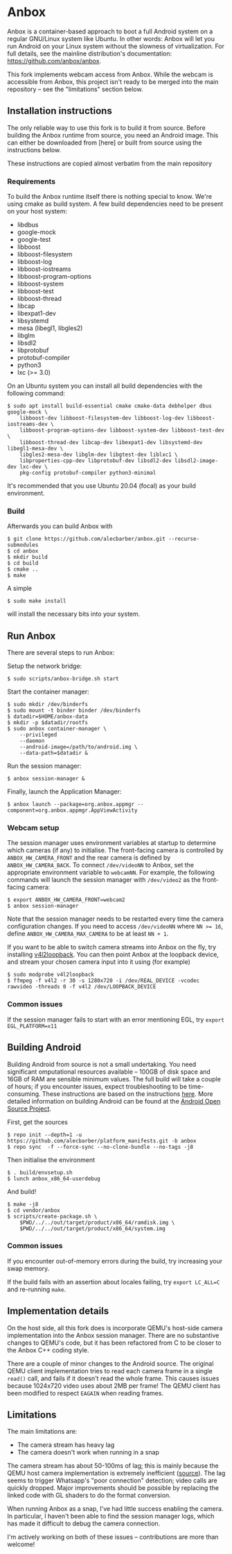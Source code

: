 # Anbox

Anbox is a container-based approach to boot a full Android system on a
regular GNU/Linux system like Ubuntu. In other words: Anbox will let
you run Android on your Linux system without the slowness of
virtualization. For full details, see the mainline distribution's documentation:
<https://github.com/anbox/anbox>.

This fork implements webcam access from Anbox. While the webcam is accessible
from Anbox, this project isn't ready to be merged into the main repository
&ndash; see the "limitations" section below.

## Installation instructions

The only reliable way to use this fork is to build it from source. Before
building the Anbox runtime from source, you need an Android image. This can
either be downloaded from [here] or built from source using the instructions
below.

These instructions are copied almost verbatim from the main repository

### Requirements

To build the Anbox runtime itself there is nothing special to know. We're using
cmake as build system. A few build dependencies need to be present on your host
system:

 * libdbus
 * google-mock
 * google-test
 * libboost
 * libboost-filesystem
 * libboost-log
 * libboost-iostreams
 * libboost-program-options
 * libboost-system
 * libboost-test
 * libboost-thread
 * libcap
 * libexpat1-dev
 * libsystemd
 * mesa (libegl1, libgles2)
 * libglm
 * libsdl2
 * libprotobuf
 * protobuf-compiler
 * python3
 * lxc (>= 3.0)

On an Ubuntu system you can install all build dependencies with the following
command:

```
$ sudo apt install build-essential cmake cmake-data debhelper dbus google-mock \
    libboost-dev libboost-filesystem-dev libboost-log-dev libboost-iostreams-dev \
    libboost-program-options-dev libboost-system-dev libboost-test-dev \
    libboost-thread-dev libcap-dev libexpat1-dev libsystemd-dev libegl1-mesa-dev \
    libgles2-mesa-dev libglm-dev libgtest-dev liblxc1 \
    libproperties-cpp-dev libprotobuf-dev libsdl2-dev libsdl2-image-dev lxc-dev \
    pkg-config protobuf-compiler python3-minimal
```
It's recommended that you use Ubuntu 20.04 (focal) as your build environment.


### Build

Afterwards you can build Anbox with

```
$ git clone https://github.com/alecbarber/anbox.git --recurse-submodules
$ cd anbox
$ mkdir build
$ cd build
$ cmake ..
$ make
```

A simple

```
$ sudo make install
```

will install the necessary bits into your system.

## Run Anbox

There are several steps to run Anbox:

Setup the network bridge:
```
$ sudo scripts/anbox-bridge.sh start
```

Start the container manager:
```
$ sudo mkdir /dev/binderfs
$ sudo mount -t binder binder /dev/binderfs
$ datadir=$HOME/anbox-data
$ mkdir -p $datadir/rootfs
$ sudo anbox container-manager \
    --privileged
    --daemon
    --android-image=/path/to/android.img \
    --data-path=$datadir &
```

Run the session manager:
```
$ anbox session-manager &
```

Finally, launch the Application Manager:
```
$ anbox launch --package=org.anbox.appmgr --component=org.anbox.appmgr.AppViewActivity
```

### Webcam setup

The session manager uses environment variables at startup to determine which
cameras (if any) to initialise. The front-facing camera is controlled by
`ANBOX_HW_CAMERA_FRONT` and the rear camera is defined by
`ANBOX_HW_CAMERA_BACK`. To connect `/dev/videoNN` to Anbox, set the appropriate
environment variable to `webcamNN`. For example, the following commands will
launch the session manager with `/dev/video2` as the front-facing camera:

```
$ export ANBOX_HW_CAMERA_FRONT=webcam2
$ anbox session-manager
```

Note that the session manager needs to be restarted every time the camera
configuration changes. If you need to access `/dev/videoNN` where `NN >= 16`,
define `ANBOX_HW_CAMERA_MAX_CAMERA` to be at least `NN + 1`.

If you want to be able to switch camera streams into Anbox on the fly, try
installing [v4l2loopback](https://github.com/umlaeute/v4l2loopback/).
You can then point Anbox at the loopback device, and stream your chosen camera
input into it using (for example) 

```
$ sudo modprobe v4l2loopback
$ ffmpeg -f v4l2 -r 30 -s 1280x720 -i /dev/REAL_DEVICE -vcodec rawvideo -threads 0 -f v4l2 /dev/LOOPBACK_DEVICE
```

### Common issues

If the session manager fails to start with an error mentioning EGL, try `export EGL_PLATFORM=x11` 

## Building Android

Building Android from source is not a small undertaking. You need significant
omputational resources available &ndash; 100GB of disk space and 16GB of
RAM are sensible minimum values. The full build will take a couple of hours;
if you encounter issues, expect troubleshooting to be time-consuming. These
instructions are based on the instructions [here](https://github.com/anbox/anbox/blob/master/docs/build-android.md).
More detailed information on building Android can be found at the
[Android Open Source Project](https://source.android.com/setup/build/requirements).

First, get the sources
```
$ repo init --depth=1 -u https://github.com/alecbarber/platform_manifests.git -b anbox
$ repo sync  -f --force-sync --no-clone-bundle --no-tags -j8
```

Then initialise the environment
```
$ . build/envsetup.sh
$ lunch anbox_x86_64-userdebug
```

And build!
```
$ make -j8
$ cd vendor/anbox
$ scripts/create-package.sh \
    $PWD/../../out/target/product/x86_64/ramdisk.img \
    $PWD/../../out/target/product/x86_64/system.img
```

### Common issues

If you encounter out-of-memory errors during the build, try increasing your swap
memory.

If the build fails with an assertion about locales failing, try
`export LC_ALL=C` and re-running `make`.

## Implementation details

On the host side, all this fork does is incorporate QEMU's host-side camera
implementation into the Anbox session manager. There are no substantive changes
to QEMU's code, but it has been refactored from C to be closer to the Anbox
C++ coding style.

There are a couple of minor changes to the Android source. The original QEMU
client implementation tries to read each camera frame in a single `read()`
call, and fails if it doesn't read the whole frame. This causes issues because
1024x720 video uses about 2MB per frame! The QEMU client has been
modified to respect `EAGAIN` when reading frames.

## Limitations

The main limitations are:

* The camera stream has heavy lag
* The camera doesn't work when running in a snap

The camera stream has about 50-100ms of lag; this is mainly because the QEMU
host camera implementation is extremely inefficient ([source](./anbox/camera/camera_format_converters.cpp#L419)).
The lag seems to trigger Whatsapp's "poor connection" detection; video calls are
quickly dropped. Major improvements should be possible by replacing the linked
code with GL shaders to do the format conversion.

When running Anbox as a snap, I've had little success enabling the camera. In
particular, I haven't been able to find the session manager logs, which has made
it difficult to debug the camera connection.

I'm actively working on both of these issues &ndash; contributions are more than
welcome!